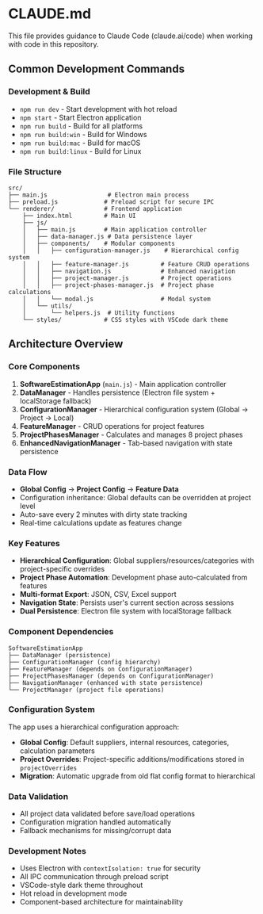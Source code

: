 # CLAUDE.md

This file provides guidance to Claude Code (claude.ai/code) when working with code in this repository.

## Common Development Commands

### Development & Build
- `npm run dev` - Start development with hot reload
- `npm start` - Start Electron application
- `npm run build` - Build for all platforms
- `npm run build:win` - Build for Windows
- `npm run build:mac` - Build for macOS  
- `npm run build:linux` - Build for Linux

### File Structure
```
src/
├── main.js                 # Electron main process
├── preload.js             # Preload script for secure IPC
└── renderer/              # Frontend application
    ├── index.html         # Main UI
    ├── js/
    │   ├── main.js        # Main application controller
    │   ├── data-manager.js # Data persistence layer
    │   ├── components/    # Modular components
    │   │   ├── configuration-manager.js    # Hierarchical config system
    │   │   ├── feature-manager.js         # Feature CRUD operations
    │   │   ├── navigation.js              # Enhanced navigation
    │   │   ├── project-manager.js         # Project operations
    │   │   ├── project-phases-manager.js  # Project phase calculations
    │   │   └── modal.js                   # Modal system
    │   └── utils/
    │       └── helpers.js  # Utility functions
    └── styles/            # CSS styles with VSCode dark theme
```

## Architecture Overview

### Core Components
1. **SoftwareEstimationApp** (`main.js`) - Main application controller
2. **DataManager** - Handles persistence (Electron file system + localStorage fallback)
3. **ConfigurationManager** - Hierarchical configuration system (Global → Project → Local)
4. **FeatureManager** - CRUD operations for project features
5. **ProjectPhasesManager** - Calculates and manages 8 project phases
6. **EnhancedNavigationManager** - Tab-based navigation with state persistence

### Data Flow
- **Global Config** → **Project Config** → **Feature Data**
- Configuration inheritance: Global defaults can be overridden at project level
- Auto-save every 2 minutes with dirty state tracking
- Real-time calculations update as features change

### Key Features
- **Hierarchical Configuration**: Global suppliers/resources/categories with project-specific overrides
- **Project Phase Automation**: Development phase auto-calculated from features
- **Multi-format Export**: JSON, CSV, Excel support
- **Navigation State**: Persists user's current section across sessions
- **Dual Persistence**: Electron file system with localStorage fallback

### Component Dependencies
```
SoftwareEstimationApp
├── DataManager (persistence)
├── ConfigurationManager (config hierarchy)  
├── FeatureManager (depends on ConfigurationManager)
├── ProjectPhasesManager (depends on ConfigurationManager)
├── NavigationManager (enhanced with state persistence)
└── ProjectManager (project file operations)
```

### Configuration System
The app uses a hierarchical configuration approach:
- **Global Config**: Default suppliers, internal resources, categories, calculation parameters
- **Project Overrides**: Project-specific additions/modifications stored in `projectOverrides`
- **Migration**: Automatic upgrade from old flat config format to hierarchical

### Data Validation
- All project data validated before save/load operations
- Configuration migration handled automatically
- Fallback mechanisms for missing/corrupt data

### Development Notes
- Uses Electron with `contextIsolation: true` for security
- All IPC communication through preload script
- VSCode-style dark theme throughout
- Hot reload in development mode
- Component-based architecture for maintainability